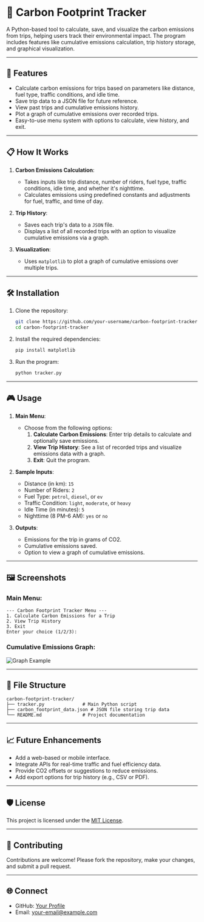 
# 🚗 **Carbon Footprint Tracker**

A Python-based tool to calculate, save, and visualize the carbon emissions from trips, helping users track their environmental impact. The program includes features like cumulative emissions calculation, trip history storage, and graphical visualization.

---

## 🌟 **Features**
- Calculate carbon emissions for trips based on parameters like distance, fuel type, traffic conditions, and idle time.
- Save trip data to a JSON file for future reference.
- View past trips and cumulative emissions history.
- Plot a graph of cumulative emissions over recorded trips.
- Easy-to-use menu system with options to calculate, view history, and exit.

---

## 📋 **How It Works**
1. **Carbon Emissions Calculation**:
   - Takes inputs like trip distance, number of riders, fuel type, traffic conditions, idle time, and whether it's nighttime.
   - Calculates emissions using predefined constants and adjustments for fuel, traffic, and time of day.

2. **Trip History**:
   - Saves each trip's data to a `JSON` file.
   - Displays a list of all recorded trips with an option to visualize cumulative emissions via a graph.

3. **Visualization**:
   - Uses `matplotlib` to plot a graph of cumulative emissions over multiple trips.

---

## 🛠️ **Installation**

1. Clone the repository:
   ```bash
   git clone https://github.com/your-username/carbon-footprint-tracker.git
   cd carbon-footprint-tracker
   ```

2. Install the required dependencies:
   ```bash
   pip install matplotlib
   ```

3. Run the program:
   ```bash
   python tracker.py
   ```

---

## 🎮 **Usage**

1. **Main Menu**:
   - Choose from the following options:
     1. **Calculate Carbon Emissions**: Enter trip details to calculate and optionally save emissions.
     2. **View Trip History**: See a list of recorded trips and visualize emissions data with a graph.
     3. **Exit**: Quit the program.

2. **Sample Inputs**:
   - Distance (in km): `15`
   - Number of Riders: `2`
   - Fuel Type: `petrol`, `diesel`, or `ev`
   - Traffic Condition: `light`, `moderate`, or `heavy`
   - Idle Time (in minutes): `5`
   - Nighttime (8 PM–6 AM): `yes` or `no`

3. **Outputs**:
   - Emissions for the trip in grams of CO2.
   - Cumulative emissions saved.
   - Option to view a graph of cumulative emissions.

---

## 🖼️ **Screenshots**

### Main Menu:
```
--- Carbon Footprint Tracker Menu ---
1. Calculate Carbon Emissions for a Trip
2. View Trip History
3. Exit
Enter your choice (1/2/3):
```

### Cumulative Emissions Graph:
![Graph Example](example-graph.png)

---

## 📂 **File Structure**
```
carbon-footprint-tracker/
├── tracker.py              # Main Python script
├── carbon_footprint_data.json # JSON file storing trip data
└── README.md               # Project documentation
```

---

## 📈 **Future Enhancements**
- Add a web-based or mobile interface.
- Integrate APIs for real-time traffic and fuel efficiency data.
- Provide CO2 offsets or suggestions to reduce emissions.
- Add export options for trip history (e.g., CSV or PDF).

---

## 🛡️ **License**
This project is licensed under the [MIT License](LICENSE).

---

## 🤝 **Contributing**
Contributions are welcome! Please fork the repository, make your changes, and submit a pull request.

---

## 🌐 **Connect**
- GitHub: [Your Profile](https://github.com/your-username)
- Email: your-email@example.com
